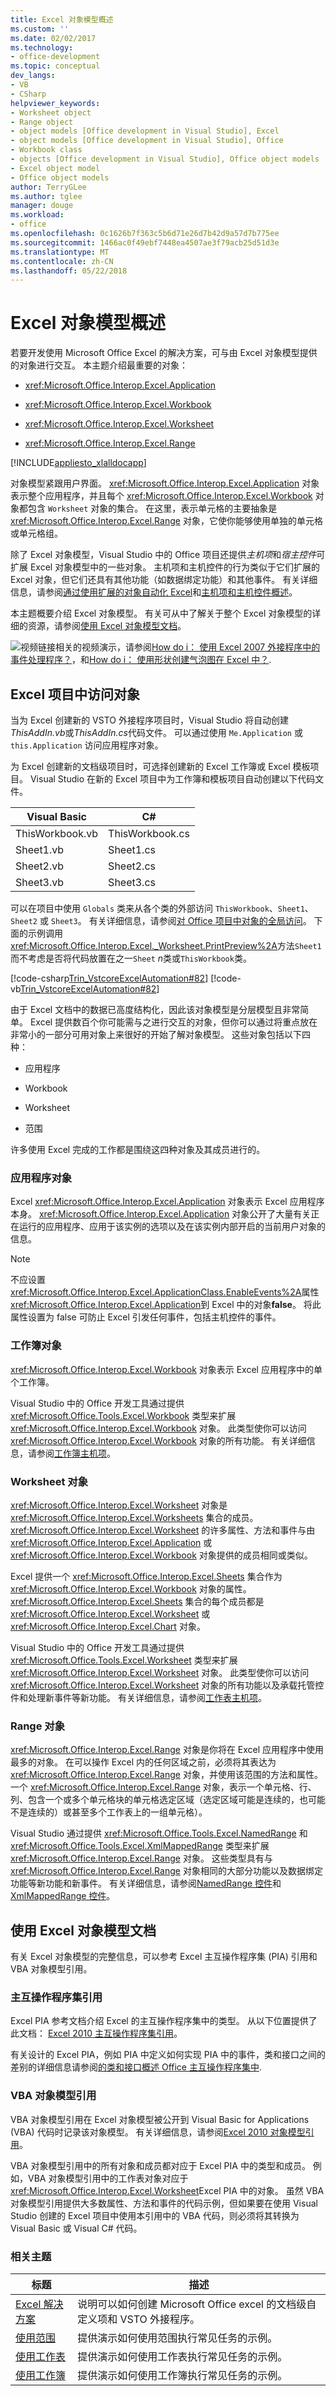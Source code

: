 ```yaml
---
title: Excel 对象模型概述
ms.custom: ''
ms.date: 02/02/2017
ms.technology:
- office-development
ms.topic: conceptual
dev_langs:
- VB
- CSharp
helpviewer_keywords:
- Worksheet object
- Range object
- object models [Office development in Visual Studio], Excel
- object models [Office development in Visual Studio], Office
- Workbook class
- objects [Office development in Visual Studio], Office object models
- Excel object model
- Office object models
author: TerryGLee
ms.author: tglee
manager: douge
ms.workload:
- office
ms.openlocfilehash: 0c1626b7f363c5b6d71e26d7b42d9a57d7b775ee
ms.sourcegitcommit: 1466ac0f49ebf7448ea4507ae3f79acb25d51d3e
ms.translationtype: MT
ms.contentlocale: zh-CN
ms.lasthandoff: 05/22/2018
---
```

# <a name="excel-object-model-overview"></a>Excel 对象模型概述
  若要开发使用 Microsoft Office Excel 的解决方案，可与由 Excel 对象模型提供的对象进行交互。 本主题介绍最重要的对象：  
  
-   <xref:Microsoft.Office.Interop.Excel.Application>  
  
-   <xref:Microsoft.Office.Interop.Excel.Workbook>  
  
-   <xref:Microsoft.Office.Interop.Excel.Worksheet>  
  
-   <xref:Microsoft.Office.Interop.Excel.Range>  
  
 [!INCLUDE[appliesto_xlalldocapp](../vsto/includes/appliesto-xlalldocapp-md.md)]  
  
 对象模型紧跟用户界面。 <xref:Microsoft.Office.Interop.Excel.Application> 对象表示整个应用程序，并且每个 <xref:Microsoft.Office.Interop.Excel.Workbook> 对象都包含 `Worksheet` 对象的集合。 在这里，表示单元格的主要抽象是 <xref:Microsoft.Office.Interop.Excel.Range> 对象，它使你能够使用单独的单元格或单元格组。  
  
 除了 Excel 对象模型，Visual Studio 中的 Office 项目还提供*主机项*和*宿主控件*可扩展 Excel 对象模型中的一些对象。 主机项和主机控件的行为类似于它们扩展的 Excel 对象，但它们还具有其他功能（如数据绑定功能）和其他事件。 有关详细信息，请参阅[通过使用扩展的对象自动化 Excel](../vsto/automating-excel-by-using-extended-objects.md)和[主机项和主机控件概述](../vsto/host-items-and-host-controls-overview.md)。  
  
 本主题概要介绍 Excel 对象模型。 有关可从中了解关于整个 Excel 对象模型的详细的资源，请参阅[使用 Excel 对象模型文档](#ExcelOMDocumentation)。  
  
 ![视频链接](../vsto/media/playvideo.gif "视频链接")相关的视频演示，请参阅[How do i： 使用 Excel 2007 外接程序中的事件处理程序？](http://go.microsoft.com/fwlink/?LinkID=130291)，和[How do i： 使用形状创建气泡图在 Excel 中？](http://go.microsoft.com/fwlink/?LinkID=130313).  
  
## <a name="access-objects-in-an-excel-project"></a>Excel 项目中访问对象  
 当为 Excel 创建新的 VSTO 外接程序项目时，Visual Studio 将自动创建*ThisAddIn.vb*或*ThisAddIn.cs*代码文件。 可以通过使用 `Me.Application` 或 `this.Application` 访问应用程序对象。  
  
 为 Excel 创建新的文档级项目时，可选择创建新的 Excel 工作簿或 Excel 模板项目。 Visual Studio 在新的 Excel 项目中为工作簿和模板项目自动创建以下代码文件。  
  
|Visual Basic|C#|  
|------------------|---------|  
|ThisWorkbook.vb|ThisWorkbook.cs|  
|Sheet1.vb|Sheet1.cs|  
|Sheet2.vb|Sheet2.cs|  
|Sheet3.vb|Sheet3.cs|  
  
 可以在项目中使用 `Globals` 类来从各个类的外部访问 `ThisWorkbook`、`Sheet1`、`Sheet2` 或 `Sheet3`。 有关详细信息，请参阅[对 Office 项目中对象的全局访问](../vsto/global-access-to-objects-in-office-projects.md)。 下面的示例调用<xref:Microsoft.Office.Interop.Excel._Worksheet.PrintPreview%2A>方法`Sheet1`而不考虑是否将代码放置在之一`Sheet` *n*类或`ThisWorkbook`类。  
  
 [!code-csharp[Trin_VstcoreExcelAutomation#82](../vsto/codesnippet/CSharp/Trin_VstcoreExcelAutomationCS/Sheet1.cs#82)]
 [!code-vb[Trin_VstcoreExcelAutomation#82](../vsto/codesnippet/VisualBasic/Trin_VstcoreExcelAutomation/Sheet1.vb#82)]  
  
 由于 Excel 文档中的数据已高度结构化，因此该对象模型是分层模型且非常简单。 Excel 提供数百个你可能需与之进行交互的对象，但你可以通过将重点放在非常小的一部分可用对象上来很好的开始了解对象模型。 这些对象包括以下四种：  
  
-   应用程序  
  
-   Workbook  
  
-   Worksheet  
  
-   范围  
  
 许多使用 Excel 完成的工作都是围绕这四种对象及其成员进行的。  
  
### <a name="application-object"></a>应用程序对象  
 Excel <xref:Microsoft.Office.Interop.Excel.Application> 对象表示 Excel 应用程序本身。 <xref:Microsoft.Office.Interop.Excel.Application> 对象公开了大量有关正在运行的应用程序、应用于该实例的选项以及在该实例内部开启的当前用户对象的信息。  
  
> [!NOTE]  
>  不应设置<xref:Microsoft.Office.Interop.Excel.ApplicationClass.EnableEvents%2A>属性<xref:Microsoft.Office.Interop.Excel.Application>到 Excel 中的对象**false**。 将此属性设置为 false 可防止 Excel 引发任何事件，包括主机控件的事件。  
  
### <a name="workbook-object"></a>工作簿对象  
 <xref:Microsoft.Office.Interop.Excel.Workbook> 对象表示 Excel 应用程序中的单个工作簿。  
  
 Visual Studio 中的 Office 开发工具通过提供 <xref:Microsoft.Office.Tools.Excel.Workbook> 类型来扩展 <xref:Microsoft.Office.Interop.Excel.Workbook> 对象。 此类型使你可以访问 <xref:Microsoft.Office.Interop.Excel.Workbook> 对象的所有功能。 有关详细信息，请参阅[工作簿主机项](../vsto/workbook-host-item.md)。  
  
### <a name="worksheet-object"></a>Worksheet 对象  
 <xref:Microsoft.Office.Interop.Excel.Worksheet> 对象是 <xref:Microsoft.Office.Interop.Excel.Worksheets> 集合的成员。 <xref:Microsoft.Office.Interop.Excel.Worksheet> 的许多属性、方法和事件与由 <xref:Microsoft.Office.Interop.Excel.Application> 或 <xref:Microsoft.Office.Interop.Excel.Workbook> 对象提供的成员相同或类似。  
  
 Excel 提供一个 <xref:Microsoft.Office.Interop.Excel.Sheets> 集合作为 <xref:Microsoft.Office.Interop.Excel.Workbook> 对象的属性。 <xref:Microsoft.Office.Interop.Excel.Sheets> 集合的每个成员都是 <xref:Microsoft.Office.Interop.Excel.Worksheet> 或 <xref:Microsoft.Office.Interop.Excel.Chart> 对象。  
  
 Visual Studio 中的 Office 开发工具通过提供 <xref:Microsoft.Office.Tools.Excel.Worksheet> 类型来扩展 <xref:Microsoft.Office.Interop.Excel.Worksheet> 对象。 此类型使你可以访问 <xref:Microsoft.Office.Interop.Excel.Worksheet> 对象的所有功能以及承载托管控件和处理新事件等新功能。 有关详细信息，请参阅[工作表主机项](../vsto/worksheet-host-item.md)。  
  
### <a name="range-object"></a>Range 对象  
 <xref:Microsoft.Office.Interop.Excel.Range> 对象是你将在 Excel 应用程序中使用最多的对象。 在可以操作 Excel 内的任何区域之前，必须将其表达为 <xref:Microsoft.Office.Interop.Excel.Range> 对象，并使用该范围的方法和属性。 一个 <xref:Microsoft.Office.Interop.Excel.Range> 对象，表示一个单元格、行、列、包含一个或多个单元格块的单元格选定区域（选定区域可能是连续的，也可能不是连续的）或甚至多个工作表上的一组单元格）。  
  
 Visual Studio 通过提供 <xref:Microsoft.Office.Tools.Excel.NamedRange> 和 <xref:Microsoft.Office.Tools.Excel.XmlMappedRange> 类型来扩展 <xref:Microsoft.Office.Interop.Excel.Range> 对象。 这些类型具有与 <xref:Microsoft.Office.Interop.Excel.Range> 对象相同的大部分功能以及数据绑定功能等新功能和新事件。 有关详细信息，请参阅[NamedRange 控件](../vsto/namedrange-control.md)和[XmlMappedRange 控件](../vsto/xmlmappedrange-control.md)。  
  
##  <a name="ExcelOMDocumentation"></a> 使用 Excel 对象模型文档  
 有关 Excel 对象模型的完整信息，可以参考 Excel 主互操作程序集 (PIA) 引用和 VBA 对象模型引用。  
  
### <a name="primary-interop-assembly-reference"></a>主互操作程序集引用  
 Excel PIA 参考文档介绍 Excel 的主互操作程序集中的类型。 从以下位置提供了此文档： [Excel 2010 主互操作程序集引用](http://go.microsoft.com/fwlink/?LinkId=189585)。  
  
 有关设计的 Excel PIA，例如 PIA 中定义如何实现 PIA 中的事件，类和接口之间的差别的详细信息请参阅[的类和接口概述 Office 主互操作程序集中](http://go.microsoft.com/fwlink/?LinkId=189592).  
  
### <a name="vba-object-model-reference"></a>VBA 对象模型引用  
 VBA 对象模型引用在 Excel 对象模型被公开到 Visual Basic for Applications (VBA) 代码时记录该对象模型。 有关详细信息，请参阅[Excel 2010 对象模型引用](http://go.microsoft.com/fwlink/?LinkId=199768)。  
  
 VBA 对象模型引用中的所有对象和成员都对应于 Excel PIA 中的类型和成员。 例如，VBA 对象模型引用中的工作表对象对应于<xref:Microsoft.Office.Interop.Excel.Worksheet>Excel PIA 中的对象。 虽然 VBA 对象模型引用提供大多数属性、方法和事件的代码示例，但如果要在使用 Visual Studio 创建的 Excel 项目中使用本引用中的 VBA 代码，则必须将其转换为 Visual Basic 或 Visual C# 代码。  
  
### <a name="related-topics"></a>相关主题  
  
|标题|描述|  
|-----------|-----------------|  
|[Excel 解决方案](../vsto/excel-solutions.md)|说明可以如何创建 Microsoft Office excel 的文档级自定义项和 VSTO 外接程序。|  
|[使用范围](../vsto/working-with-ranges.md)|提供演示如何使用范围执行常见任务的示例。|  
|[使用工作表](../vsto/working-with-worksheets.md)|提供演示如何使用工作表执行常见任务的示例。|  
|[使用工作簿](../vsto/working-with-workbooks.md)|提供演示如何使用工作簿执行常见任务的示例。|  
  
  